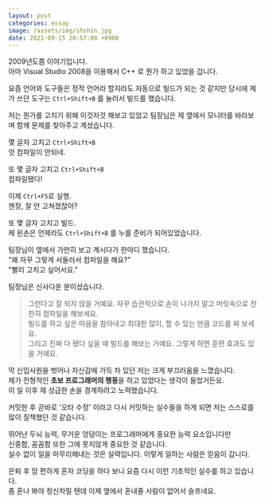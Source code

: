 ```yaml
---
layout: post
categories: essay
image: /assets/img/shshin.jpg
date: 2021-09-15 20:57:00 +0900
---
```

2009년도쯤 이야기입니다.  
아마 Visual Studio 2008을 이용해서 C++ 로 뭔가 하고 있었을 겁니다.

요즘 언어와 도구들은 정적 언어라 할지라도 자동으로 빌드가 되는 것 같지만 당시에 제가 쓰던 도구는 `Ctrl+Shift+B` 를 눌러서 빌드를 했습니다.

저는 뭔가를 고치기 위해 이것저것 해보고 있었고 팀장님은 제 옆에서 모니터를 바라보며 함께 문제를 찾아주고 계셨습니다.

몇 글자 고치고 `Ctrl+Shift+B`  
앗 컴파일이 안되네.  

또 몇 글자 고치고 `Ctrl+Shift+B`  
컴파일됐다!  

이제 `Ctrl+F5`로 실행.  
젠장, 잘 안 고쳐졌잖아?  

또 몇 글자 고치고 빌드.  
제 왼손은 언제라도 `Ctrl+Shift+B` 를 누를 준비가 되어있었습니다.

팀장님이 옆에서 가만히 보고 계시다가 한마디 했습니다.  
"왜 자꾸 그렇게 서둘러서 컴파일을 해요?"  
"빨리 고치고 싶어서요."

팀장님은 신사다운 분이셨습니다.
> 그런다고 잘 되지 않을 거예요. 자꾸 습관적으로 손이 나가지 말고 머릿속으로 찬찬히 컴파일을 해보세요.  
> 빌드를 하고 싶은 마음을 참아내고 최대한 많이, 할 수 있는 만큼 코드를 짜 보세요.  
> 그리고 진짜 다 됐다 싶을 때 빌드를 해보는 거예요. 그렇게 하면 훈련 효과도 있을 거예요.

막 신입사원을 벗어나 자신감에 가득 차 있던 저는 크게 부끄러움을 느꼈습니다.    
제가 전형적인 **초보 프로그래머의 행동**을 하고 있었다는 생각이 들었거든요.  
이 일 이후 제 성급한 손을 경계하려고 노력했습니다.

커밋한 후 곧바로 '오타 수정' 이라고 다시 커밋하는 실수들을 하게 되면 저는 스스로를 많이 질책했던 것 같습니다.

뛰어난 두뇌 능력, 무거운 엉덩이는 프로그래머에게 중요한 능력 요소입니다만  
신중함, 꼼꼼함 또한 그에 못지않게 중요한 것 같습니다.  
실수 없이 일을 마무리해내는 것은 실력입니다. 이렇게 일하는 사람은 믿음이 갑니다.

은퇴 후 맘 편하게 혼자 코딩을 하다 보니 요즘 다시 이런 기초적인 실수를 하고 있습니다.  
좀 혼나 봐야 정신차릴 텐데 이제 옆에서 혼내줄 사람이 없어서 슬프네요.
